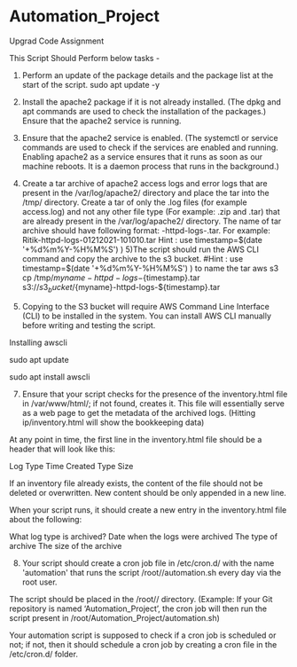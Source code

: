 # Automation_Project
Upgrad Code Assignment

This Script Should Perform below tasks -

1) Perform an update of the package details and the package list at the start of the script.
sudo apt update -y

2) Install the apache2 package if it is not already installed. (The dpkg and apt commands are used to check the installation of the packages.)
Ensure that the apache2 service is running. 
3) Ensure that the apache2 service is enabled. (The systemctl or service commands are used to check if the services are enabled and running. Enabling apache2 as a service ensures that it runs as soon as our machine reboots. It is a daemon process that runs in the background.)
4) Create a tar archive of apache2 access logs and error logs that are present in the /var/log/apache2/ directory and place the tar into the /tmp/ directory. Create a tar of only the .log files (for example access.log) and not any other file type (For example: .zip and .tar) that are already present in the /var/log/apache2/ directory. The name of tar archive should have following format:  <your _name>-httpd-logs-<timestamp>.tar. For example: Ritik-httpd-logs-01212021-101010.tar                                                             Hint : use timestamp=$(date '+%d%m%Y-%H%M%S') )
5)The script should run the AWS CLI command and copy the archive to the s3 bucket. 
#Hint : use timestamp=$(date '+%d%m%Y-%H%M%S') ) to name  the  tar
aws s3 \
cp /tmp/${myname}-httpd-logs-${timestamp}.tar \
s3://${s3_bucket}/${myname}-httpd-logs-${timestamp}.tar
 
6) Copying to the S3 bucket will require AWS Command Line Interface (CLI)  to be installed in the system. You can install AWS CLI manually before writing and testing the script. 

 
  Installing awscli 
  
  sudo apt update

  sudo apt install awscli

 7) Ensure that your script checks for the presence of the inventory.html file in /var/www/html/; if not found, creates it. This file will essentially serve as a web page to get the metadata of the archived logs. (Hitting ip/inventory.html will show the bookkeeping data)

 At any point in time, the first line in the inventory.html file should be a header that will look like this:
 
 Log Type         Time Created         Type        Size
 
 If an inventory file already exists, the content of the file should not be deleted or overwritten. New content should be only appended in a new line.


When your script runs, it should create a new entry in the inventory.html file about the following: 

What log type is archived?
Date when the logs were archived 
The type of archive
The size of the archive
 
 8) Your script should create a cron job file in /etc/cron.d/ with the name 'automation' that runs the script /root/<git repository name>/automation.sh every day via the root user.
 
The script should be placed in the /root/<git repository name>/ directory. (Example: If your Git repository is named ‘Automation_Project’, the cron job will then run the script present in /root/Automation_Project/automation.sh)

Your automation script is supposed to check if a cron job is scheduled or not; if not, then it should schedule a cron job by creating a cron file in the /etc/cron.d/ folder.
